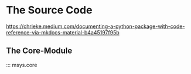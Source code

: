# The Source Code

https://chrieke.medium.com/documenting-a-python-package-with-code-reference-via-mkdocs-material-b4a45197f95b

## The Core-Module

::: msys.core
